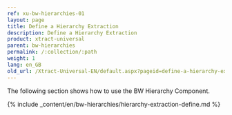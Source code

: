 ```yaml
---
ref: xu-bw-hierarchies-01
layout: page
title: Define a Hierarchy Extraction
description: Define a Hierarchy Extraction
product: xtract-universal
parent: bw-hierarchies
permalink: /:collection/:path
weight: 1
lang: en_GB
old_url: /Xtract-Universal-EN/default.aspx?pageid=define-a-hierarchy-extraction
---
```

The following section shows how to use the BW Hierarchy Component.

{% include _content/en/bw-hierarchies/hierarchy-extraction-define.md %}